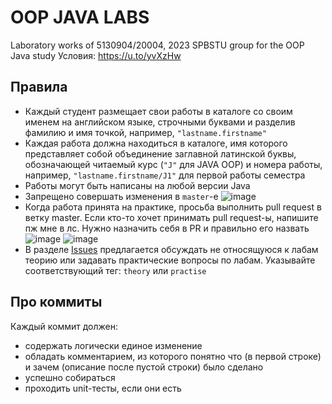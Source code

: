 # OOP JAVA LABS
Laboratory works of 5130904/20004, 2023 SPBSTU group for the OOP Java study
Условия: https://u.to/yvXzHw

## Правила

- Каждый студент размещает свои работы в каталоге со своим именем на английском языке, строчными буквами и разделив фамилию и имя точкой, например, `"lastname.firstname"`
- Каждая работа должна находиться в каталоге, имя которого представляет собой объединение заглавной латинской буквы, обозначающей читаемый курс (`"J"` для JAVA OOP) и номера работы, например, `"lastname.firstname/J1"` для первой работы семестра
- Работы могут быть написаны на любой версии Java
- Запрещено совершать изменения в `master`-е ![image](https://github.com/artromone/spbspu-labs-2023-java-oop1/assets/117440530/f7f1a184-1948-42d7-8f1e-33b2aeccc0ac)
- Когда работа принята на практике, просьба выполнить pull request в ветку master. Если кто-то хочет принимать pull request-ы, напишите пж мне в лс. Нужно назначить себя в PR и правильно его назвать ![image](https://github.com/artromone/spbspu-labs-2023-java-oop1/assets/117440530/093d001b-dbb1-4f75-93a9-4f42a70a68f6) ![image](https://github.com/artromone/spbspu-labs-2023-java-oop1/assets/117440530/52a4fb70-b3cc-4315-a12c-3bec02273832)
- В разделе [Issues](https://github.com/artromone/spbspu-labs-2023-java-oop1/issues) предлагается обсуждать не относящуюся к лабам теорию или задавать практические вопросы по лабам. Указывайте соответствующий тег: `theory` или `practise`

## Про коммиты

Каждый коммит должен:
- содержать логически единое изменение
- обладать комментарием, из которого понятно что (в первой строке) и зачем (описание после пустой строки) было сделано
- успешно собираться
- проходить unit-тесты, если они есть
